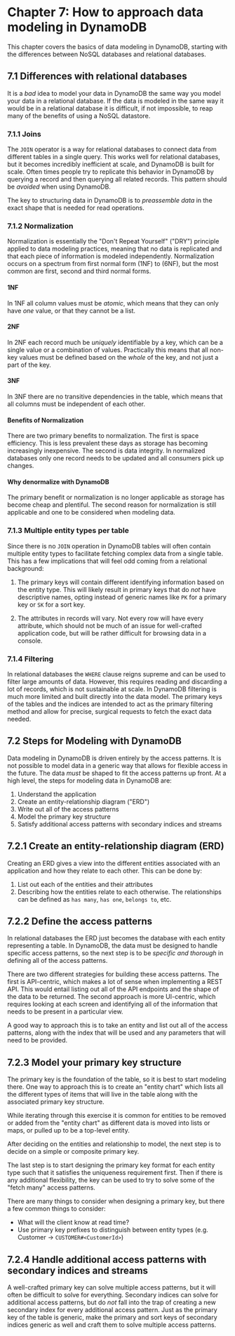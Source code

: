 # Chapter 7: How to approach data modeling in DynamoDB
This chapter covers the basics of data modeling in DynamoDB, starting with the differences between NoSQL databases and relational databases.

## 7.1 Differences with relational databases
It is a *bad* idea to model your data in DynamoDB the same way you model your data in a relational database. If the data is modeled in the same way it would be in a relational database it is difficult, if not impossible, to reap many of the benefits of using a NoSQL datastore.

### 7.1.1 Joins
The `JOIN` operator is a way for relational databases to connect data from different tables in a single query. This works well for relational databases, but it becomes incredibly inefficient at scale, and DynamoDB is built for scale. Often times people try to replicate this behavior in DynamoDB by querying a record and then querying all related records. This pattern should be *avoided* when using DynamoDB.

The key to structuring data in DynamoDB is to *preassemble data* in the exact shape that is needed for read operations.

### 7.1.2 Normalization
Normalization is essentially the "Don't Repeat Yourself" ("DRY") principle applied to data modeling practices, meaning that no data is replicated and that each piece of information is modeled independently. Normalization occurs on a spectrum from first normal form (1NF) to (6NF), but the most common are first, second and third normal forms.

#### 1NF
In 1NF all column values must be *atomic*, which means that they can only have *one* value, or that they cannot be a list.

#### 2NF
In 2NF each record much be *uniquely* identifiable by a key, which can be a single value or a combination of values. Practically this means that all non-key values must be defined based on the *whole* of the key, and not just a part of the key.

#### 3NF
In 3NF there are no transitive dependencies in the table, which means that all columns must be independent of each other.

#### Benefits of Normalization
There are two primary benefits to normalization.
The first is space efficiency. This is less prevalent these days as storage has becoming increasingly inexpensive.
The second is data integrity. In normalized databases only one record needs to be updated and all consumers pick up changes.

#### Why denormalize with DynamoDB
The primary benefit or normalization is no longer applicable as storage has become cheap and plentiful.
The second reason for normalization is still applicable and one to be considered when modeling data.

### 7.1.3 Multiple entity types per table
Since there is no `JOIN` operation in DynamoDB tables will often contain multiple entity types to facilitate fetching complex data from a single table. This has a few implications that will feel odd coming from a relational background:

1. The primary keys will contain different identifying information based on the entity type. This will likely result in primary keys that do *not* have descriptive names, opting instead of generic names like `PK` for a primary key or `SK` for a sort key.

2. The attributes in records will vary. Not every row will have every attribute, which should not be much of an issue for well-crafted application code, but will be rather difficult for browsing data in a console.

### 7.1.4 Filtering
In relational databases the `WHERE` clause reigns supreme and can be used to filter large amounts of data. However, this requires reading and discarding a lot of records, which is not sustainable at scale. In DynamoDB filtering is much more limited and built directly into the data model. The primary keys of the tables and the indices are intended to act as the primary filtering method and allow for precise, surgical requests to fetch the exact data needed.

## 7.2 Steps for Modeling with DynamoDB
Data modeling in DynamoDB is driven entirely by the access patterns. It is not possible to model data in a generic way that allows for flexible access in the future. The data *must* be shaped to fit the access patterns up front. At a high level, the steps for modeling data in DynamoDB are:

1. Understand the application
2. Create an entity-relationship diagram ("ERD")
3. Write out all of the access patterns
4. Model the primary key structure
5. Satisfy additional access patterns with secondary indices and streams

## 7.2.1 Create an entity-relationship diagram (ERD)
Creating an ERD gives a view into the different entities associated with an application and how they relate to each other. This can be done by:

1. List out each of the entities and their attributes
2. Describing how the entities relate to each otherwise. The relationships can be defined as `has many`, `has one`, `belongs to`, etc.

## 7.2.2 Define the access patterns
In relational databases the ERD just becomes the database with each entity representing a table. In DynamoDB, the data must be designed to handle specific access patterns, so the next step is to be *specific and thorough* in defining all of the access patterns.

There are two different strategies for building these access patterns. The first is API-centric, which makes a lot of sense when implementing a REST API. This would entail listing out all of the API endpoints and the shape of the data to be returned. The second approach is more UI-centric, which requires looking at each screen and identifying all of the information that needs to be present in a particular view.

A good way to approach this is to take an entity and list out all of the access patterns, along with the index that will be used and any parameters that will need to be provided.

## 7.2.3 Model your primary key structure
The primary key is the foundation of the table, so it is best to start modeling there. One way to approach this is to create an "entity chart" which lists all the different types of items that will live in the table along with the associated primary key structure.

While iterating through this exercise it is common for entities to be removed or added from the "entity chart" as different data is moved into lists or maps, or pulled up to be a top-level entity.

After deciding on the entities and relationship to model, the next step is to decide on a simple or composite primary key.

The last step is to start designing the primary key format for each entity type such that it satisfies the uniqueness requirement first. Then if there is any additional flexibility, the key can be used to try to solve some of the "fetch many" access patterns.

There are many things to consider when designing a primary key, but there a few common things to consider:

* What will the client know at read time?
* Use primary key prefixes to distinguish between entity types (e.g. Customer -> `CUSTOMER#<CustomerId>`)

## 7.2.4 Handle additional access patterns with secondary indices and streams
A well-crafted primary key can solve multiple access patterns, but it will often be difficult to solve for everything. Secondary indices can solve for additional access patterns, but do *not* fall into the trap of creating a new secondary index for every additional access pattern. Just as the primary key of the table is generic, make the primary and sort keys of secondary indices generic as well and craft them to solve multiple access patterns.
